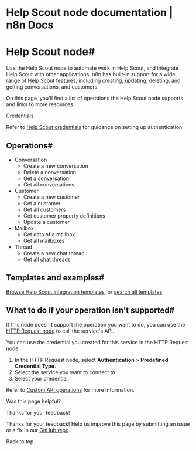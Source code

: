 # Help Scout node documentation | n8n Docs

[ ](https://github.com/n8n-io/n8n-docs/edit/main/docs/integrations/builtin/app-nodes/n8n-nodes-base.helpscout.md "Edit this page")

# Help Scout node#

Use the Help Scout node to automate work in Help Scout, and integrate Help Scout with other applications. n8n has built-in support for a wide range of Help Scout features, including creating, updating, deleting, and getting conversations, and customers.

On this page, you'll find a list of operations the Help Scout node supports and links to more resources.

Credentials

Refer to [Help Scout credentials](../../credentials/helpscout/) for guidance on setting up authentication. 

## Operations#

  * Conversation
    * Create a new conversation
    * Delete a conversation
    * Get a conversation
    * Get all conversations
  * Customer
    * Create a new customer
    * Get a customer
    * Get all customers
    * Get customer property definitions
    * Update a customer
  * Mailbox
    * Get data of a mailbox
    * Get all mailboxes
  * Thread
    * Create a new chat thread
    * Get all chat threads

## Templates and examples#

[Browse Help Scout integration templates](https://n8n.io/integrations/helpscout/), or [search all templates](https://n8n.io/workflows/)

## What to do if your operation isn't supported#

If this node doesn't support the operation you want to do, you can use the [HTTP Request node](../../core-nodes/n8n-nodes-base.httprequest/) to call the service's API.

You can use the credential you created for this service in the HTTP Request node: 

  1. In the HTTP Request node, select **Authentication** > **Predefined Credential Type**.
  2. Select the service you want to connect to.
  3. Select your credential.

Refer to [Custom API operations](../../../custom-operations/) for more information.

Was this page helpful? 

Thanks for your feedback! 

Thanks for your feedback! Help us improve this page by submitting an issue or a fix in our [GitHub repo](https://github.com/n8n-io/n8n-docs). 

Back to top